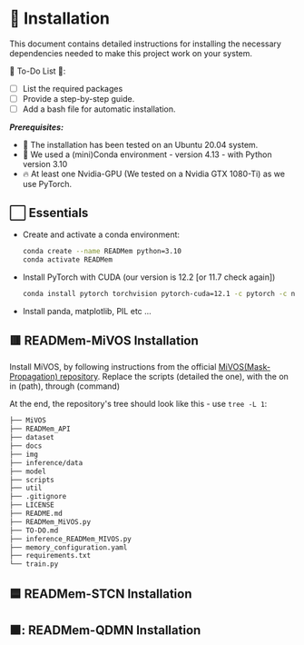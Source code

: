 # :blue_book: Installation

This document contains detailed instructions for installing the necessary dependencies needed to make this project work on your system.

:construction: To-Do List :construction::
- [ ] List the required packages
- [ ] Provide a step-by-step guide.
- [ ] Add a bash file for automatic installation.

***Prerequisites:***
- :penguin: The installation has been tested on an Ubuntu 20.04 system.
- :snake: We used a (mini)Conda environment - version 4.13 - with Python version 3.10
- :fire: At least one Nvidia-GPU (We tested on a Nvidia GTX 1080-Ti) as we use PyTorch.

## ⬜ Essentials
- Create and activate a conda environment:
  ```bash
  conda create --name READMem python=3.10
  conda activate READMem
  ```
- Install PyTorch with CUDA (our version is 12.2 [or 11.7 check again])   
  ```bash
  conda install pytorch torchvision pytorch-cuda=12.1 -c pytorch -c nvidia
  ```
- Install panda, matplotlib, PIL etc ...

## 🟥 READMem-MiVOS Installation
Install MiVOS, by following instructions from the official [MiVOS(Mask-Propagation) repository](https://github.com/hkchengrex/Mask-Propagation).
Replace the scripts (detailed the one), with the on in (path), through (command)

At the end, the repository's tree should look like this - use ```tree -L 1```:
```bash
├── MiVOS
├── READMem_API
├── dataset
├── docs
├── img
├── inference/data
├── model
├── scripts
├── util
├── .gitignore
├── LICENSE
├── README.md
├── READMem_MiVOS.py
├── TO-DO.md
├── inference_READMem_MIVOS.py
├── memory_configuration.yaml
├── requirements.txt
└── train.py
```


## 🟦 READMem-STCN Installation


## 🟧: READMem-QDMN Installation




